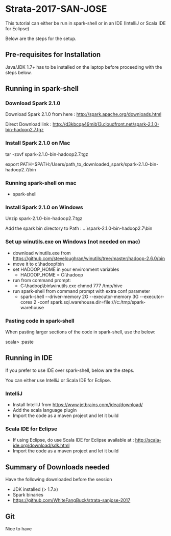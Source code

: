 # Strata-2017-SAN-JOSE

This tutorial can either be run in spark-shell or in an IDE (IntelliJ or Scala IDE for Eclipse)

Below are the steps for the setup.

## Pre-requisites for Installation

Java/JDK 1.7+ has to be installed on the laptop before proceeding with the steps below.

## Running in spark-shell

### Download Spark 2.1.0

Download Spark 2.1.0 from here : http://spark.apache.org/downloads.html

Direct Download link : http://d3kbcqa49mib13.cloudfront.net/spark-2.1.0-bin-hadoop2.7.tgz

### Install Spark 2.1.0 on Mac

tar -zxvf spark-2.1.0-bin-hadoop2.7.tgz

export PATH=$PATH:/Users/path_to_downloaded_spark/spark-2.1.0-bin-hadoop2.7/bin

### Running spark-shell on mac

- spark-shell

### Install Spark 2.1.0 on Windows

Unzip spark-2.1.0-bin-hadoop2.7.tgz

Add the spark bin directory to Path : ...\spark-2.1.0-bin-hadoop2.7\bin

### Set up winutils.exe on Windows (not needed on mac)

- download winutils.exe from https://github.com/steveloughran/winutils/tree/master/hadoop-2.6.0/bin
- move it to c:\hadoop\bin
- set HADOOP_HOME in your environment variables
    - HADOOP_HOME = C:\hadoop
- run from command prompt:
    - C:\hadoop\bin\winutils.exe chmod 777 /tmp/hive
- run spark-shell from command prompt with extra conf parameter
    - spark-shell --driver-memory 2G --executor-memory 3G --executor-cores 2 -conf spark.sql.warehouse.dir=file:///c:/tmp/spark-warehouse


### Pasting code in spark-shell

When pasting larger sections of the code in spark-shell, use the below:

scala> :paste

## Running in IDE

If you prefer to use IDE over spark-shell, below are the steps.

You can either use IntelliJ or Scala IDE for Eclipse.

### IntelliJ

- Install IntelliJ from https://www.jetbrains.com/idea/download/
- Add the scala language plugin
- Import the code as a maven project and let it build

### Scala IDE for Eclipse

- If using Eclipse, do use Scala IDE for Eclipse available at : http://scala-ide.org/download/sdk.html
- Import the code as a maven project and let it build

## Summary of Downloads needed

Have the following downloaded before the session

- JDK installed (> 1.7.x)
- Spark binaries
- https://github.com/WhiteFangBuck/strata-sanjose-2017


## Git

Nice to have





